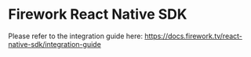 # Firework React Native SDK

Please refer to the integration guide here: https://docs.firework.tv/react-native-sdk/integration-guide